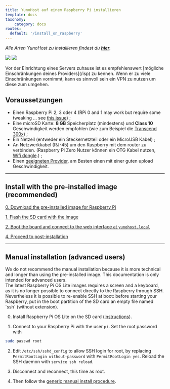 ```yaml
---
title: YunoHost auf einem Raspberry Pi installieren
template: docs
taxonomy:
    category: docs
routes:
  default: '/install_on_raspberry'
---
```


*Alle Arten YunoHost zu installieren findest du **[hier](/install)**.*

![](image://raspberrypi.jpg?resize=300)
![](image://micro-sd-card.jpg)

<div class="alert alert-info" markdown="1">
Vor der Einrichtung eines Servers zuhause ist es empfehlenswert [mögliche Einschränkungen deines Providers](/isp) zu kennen. Wenn er zu viele Einschränkungen vornimmt, kann es sinnvoll sein ein VPN zu nutzen um diese zum umgehen.
</div>

## Voraussetzungen

- Einen Raspberry Pi 2, 3 oder 4 (RPi 0 and 1 may work but require some tweaking ... see [this issue](https://github.com/YunoHost/issues/issues/1423)) ;
- Eine microSD Karte: **8 GB** Speicherplatz (mindestens) und **Class 10** Geschwindigkeit werden empfohlen (wie zum Beispiel die [Transcend 300x](http://www.amazon.fr/Transcend-microSDHC-adaptateur-TS32GUSDU1E-Emballage/dp/B00CES44EO)) ;
- Ein Netzeil (entweder ein Steckernetzteil oder ein MicroUSB Kabel) ;
- An Netzwerkkabel (RJ-45) um den Raspberry mit dem router zu verbinden. (Raspberry Pi Zero Nutzer können ein OTG Kabel nutzen, [Wifi dongle](https://core-electronics.com.au/tutorials/raspberry-pi-zerow-headless-wifi-setup.html).) ;
- Einen [geeigneten Provider](/isp), am Besten einen mit einer guten upload Geschwindigkeit.

---

## Install with the pre-installed image (recommended)

<a class="btn btn-lg btn-default" href="/images">0. Download the pre-installed image for Raspberry Pi</a>

<a class="btn btn-lg btn-default" href="/burn_or_copy_iso">1. Flash the SD card with the image</a>

<a class="btn btn-lg btn-default" href="/plug_and_boot">2. Boot the board and connect to the web interface at `yunohost.local`</a>

<a class="btn btn-lg btn-default" href="/postinstall">4. Proceed to post-installation</a>

---

## Manual installation (advanced users)

<div class="alert alert-warning" markdown="1">
We do not recommend the manual installation because it is more technical and longer than using the pre-installed image. This documentation is only intended for advanced users.
</div>

<div class="alert alert-warning" markdown="1">
The latest Raspberry Pi OS Lite images requires a screen and a keyboard, as it is no longer possible to connect directly to the Raspberry through SSH. Nevertheless it is possible to re-enable SSH at boot: before starting your Raspberry, put in the boot partition of the SD card an empty file named `ssh` (without extension).
</div>

0. Install Raspberry Pi OS Lite on the SD card ([instructions](https://www.raspberrypi.org/downloads/raspberry-pi-os/)).

1. Connect to your Raspberry Pi with the user `pi`. Set the root password with 
```bash
sudo passwd root
```

2. Edit `/etc/ssh/sshd_config` to allow SSH login for root, by replacing `PermitRootLogin without-password` with `PermitRootLogin yes`. Reload the SSH daemon with `service ssh reload`.

3. Disconnect and reconnect, this time as root.

4. Then follow the <a href="/install_manually">generic manual install procedure</a>.

